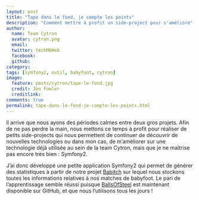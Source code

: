 ```yaml
---
layout: post
title: "Tape dans le fond, je compte les points"
description: "Comment mettre à profit un side-project pour s'amélioré"
author:
  name: Team Cytron
  avatar: cytron.png
  email:
  twitter: techM6Web
  facebook:
  github:
category:
tags: [symfony2, outil, babyfoot, cytron]
image:
  feature: posts/cytron/tape-le-fond.jpg
  credit: Jon Fowler
  creditlink: 
comments: true
permalink: tape-dans-le-fond-je-compte-les-points.html
---
```


Il arrive que nous ayons des périodes calmes entre deux gros projets. Afin de ne pas perdre la main, nous mettons ce temps à profit pour réaliser de petits side-projects qui nous permettent de continuer de découvrir de nouvelles technologies ou dans mon cas, de m’améliorer sur une technologie déjà utilisée au sein de la team Cytron, mais que je ne maîtrise pas encore très bien : Symfony2.

J’ai donc développé une petite application Symfony2 qui permet de générer des statistiques à partir de notre projet [Babitch](https://github.com/M6Web/Babitch) sur lequel nous stockons toutes les informations relatives à nos matches de babyfoot. Le pari de l’apprentissage semble réussi puisque [BallsOfSteel](https://github.com/M6Web/BallsOfSteel) est maintenant disponible sur GitHub, et que nous l’utilisons tous les jours !
